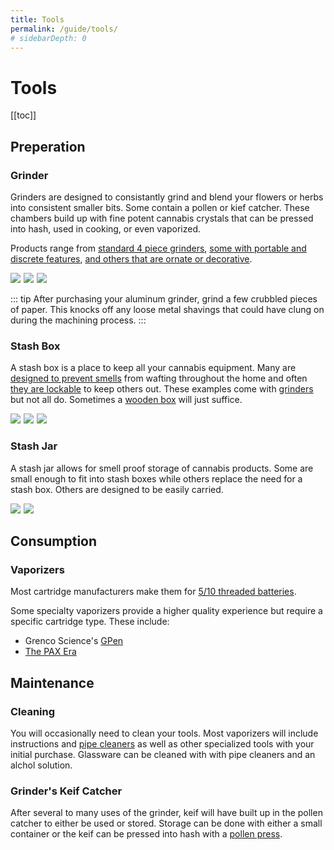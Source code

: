 ```yaml
---
title: Tools
permalink: /guide/tools/
# sidebarDepth: 0
---
```

<Ads />

# Tools

[[toc]]

## Preperation 

### Grinder

Grinders are designed to consistantly grind and blend your flowers or herbs into consistent smaller bits. Some contain a pollen or kief catcher. These chambers build up with fine potent cannabis crystals that can be pressed into hash, used in cooking, or even vaporized. 

Products range from [standard 4 piece grinders](https://amzn.to/2Uw71Ki), [some with portable and discrete features](https://amzn.to/2EcMXHa), [and others that are ornate or decorative](https://amzn.to/2QGD0IW).

<a href="https://www.amazon.com/Grinder-iRainy-Inches-Pollen-Catcher/dp/B07HNVG3D4/ref=as_li_ss_il?ie=UTF8&linkCode=li3&tag=ofliberty-20&linkId=a627b3e55313913db1bfd82c406e8795&language=en_US" target="_blank"><img class="img-30" border="0" src="//ws-na.amazon-adsystem.com/widgets/q?_encoding=UTF8&ASIN=B07HNVG3D4&Format=_SL250_&ID=AsinImage&MarketPlace=US&ServiceVersion=20070822&WS=1&tag=ofliberty-20&language=en_US" ></a><img src="https://ir-na.amazon-adsystem.com/e/ir?t=ofliberty-20&language=en_US&l=li3&o=1&a=B07HNVG3D4" width="1" height="1" border="0" alt="" style="border:none !important; margin:0px !important;" />
<a href="https://www.amazon.com/Design-Grinder-Aluminum-Ultra-thin-Combination/dp/B07JCW7WJ7/ref=as_li_ss_il?s=kitchen&ie=UTF8&qid=1544453386&sr=1-27-spons&keywords=grinders&psc=1&linkCode=li3&tag=ofliberty-20&linkId=4ccc0aadf1399dcf0d9e16ef225439ae&language=en_US" target="_blank"><img border="0" class="img-30" src="//ws-na.amazon-adsystem.com/widgets/q?_encoding=UTF8&ASIN=B07JCW7WJ7&Format=_SL250_&ID=AsinImage&MarketPlace=US&ServiceVersion=20070822&WS=1&tag=ofliberty-20&language=en_US" ></a><img src="https://ir-na.amazon-adsystem.com/e/ir?t=ofliberty-20&language=en_US&l=li3&o=1&a=B07JCW7WJ7" width="1" height="1" border="0" alt="" style="border:none !important; margin:0px !important;" />
<a href="https://www.amazon.com/dp/B01LWOM0GX/ref=as_li_ss_il?pf_rd_p=d45777d6-4c64-4117-8332-1659db52e64f&pd_rd_wg=psxvW&pf_rd_r=WD34ZKHYZH199PTY10KR&pd_rd_i=B01LWOM0GX&pd_rd_w=6b8bK&pd_rd_r=fef77edd-0656-4b88-b9b5-c70c5133b49e&ie=UTF8&qid=1544453783&sr=3&linkCode=li3&tag=ofliberty-20&linkId=c4db56a9eee00a65c37c09cbc32781f0&language=en_US" target="_blank"><img border="0" class="img-30" src="//ws-na.amazon-adsystem.com/widgets/q?_encoding=UTF8&ASIN=B01LWOM0GX&Format=_SL250_&ID=AsinImage&MarketPlace=US&ServiceVersion=20070822&WS=1&tag=ofliberty-20&language=en_US" ></a><img src="https://ir-na.amazon-adsystem.com/e/ir?t=ofliberty-20&language=en_US&l=li3&o=1&a=B01LWOM0GX" width="1" height="1" border="0" alt="" style="border:none !important; margin:0px !important;" />

::: tip
After purchasing your aluminum grinder, grind a few crubbled pieces of paper. This knocks off any loose metal shavings that could have clung on during the machining process.
:::

### Stash Box 
A stash box is a place to keep all your cannabis equipment. Many are [designed to prevent smells](https://amzn.to/2UxIzbu) from wafting throughout the home and often [they are lockable](https://amzn.to/2Eg7wCu) to keep others out. These examples come with [grinders](/guide/tools/#grinder) but not all do. Sometimes a [wooden box](https://amzn.to/2L6wPbT) will just suffice.

<a href="https://www.amazon.com/dp/B07FZW8KP1/ref=as_li_ss_il?_encoding=UTF8&psc=1&linkCode=li3&tag=ofliberty-20&linkId=d88cfacde5abcdcce7ce2e0b979e5ac3&language=en_US" target="_blank"><img border="0" class="img-30" src="//ws-na.amazon-adsystem.com/widgets/q?_encoding=UTF8&ASIN=B07FZW8KP1&Format=_SL250_&ID=AsinImage&MarketPlace=US&ServiceVersion=20070822&WS=1&tag=ofliberty-20&language=en_US" ></a><img src="https://ir-na.amazon-adsystem.com/e/ir?t=ofliberty-20&language=en_US&l=li3&o=1&a=B07FZW8KP1" width="1" height="1" border="0"  alt="" style="border:none !important; margin:0px !important;" />
<a href="https://www.amazon.com/Tree-Life-Stash-Box-Combo/dp/B077YBJHX5/ref=as_li_ss_il?s=kitchen&ie=UTF8&qid=1544453643&sr=1-9&keywords=grinders&linkCode=li3&tag=ofliberty-20&linkId=470053e1a8cec5fa82272c2d8a06144c&language=en_US" target="_blank"><img border="0" class="img-30" src="//ws-na.amazon-adsystem.com/widgets/q?_encoding=UTF8&ASIN=B077YBJHX5&Format=_SL250_&ID=AsinImage&MarketPlace=US&ServiceVersion=20070822&WS=1&tag=ofliberty-20&language=en_US" ></a><img src="https://ir-na.amazon-adsystem.com/e/ir?t=ofliberty-20&language=en_US&l=li3&o=1&a=B077YBJHX5" width="1" height="1" border="0"  alt="" style="border:none !important; margin:0px !important;" />
<a href="https://www.amazon.com/Wood-Stash-Box-Rolling-Tray/dp/B077W3NKCM/ref=as_li_ss_il?s=home-garden&ie=UTF8&qid=1544454755&sr=1-3-spons&keywords=stash+box&psc=1&linkCode=li3&tag=ofliberty-20&linkId=665a70782b69741eb7053324f7e9da3f&language=en_US" target="_blank"><img border="0" class="img-30" src="//ws-na.amazon-adsystem.com/widgets/q?_encoding=UTF8&ASIN=B077W3NKCM&Format=_SL250_&ID=AsinImage&MarketPlace=US&ServiceVersion=20070822&WS=1&tag=ofliberty-20&language=en_US" ></a><img src="https://ir-na.amazon-adsystem.com/e/ir?t=ofliberty-20&language=en_US&l=li3&o=1&a=B077W3NKCM" width="1" height="1" border="0"  alt="" style="border:none !important; margin:0px !important;" />

### Stash Jar
A stash jar allows for smell proof storage of cannabis products. Some are small enough to fit into stash boxes while others replace the need for a stash box. Others are designed to be easily carried.

<a href="https://www.amazon.com/dp/B01MQZ1U06/ref=as_li_ss_il?ie=UTF8&linkCode=li3&tag=ofliberty-20&linkId=48066b96537febce22cebefc4c257a8d&language=en_US" target="_blank"><img border="0" src="//ws-na.amazon-adsystem.com/widgets/q?_encoding=UTF8&ASIN=B01MQZ1U06&Format=_SL250_&ID=AsinImage&MarketPlace=US&ServiceVersion=20070822&WS=1&tag=ofliberty-20&language=en_US" ></a><img src="https://ir-na.amazon-adsystem.com/e/ir?t=ofliberty-20&language=en_US&l=li3&o=1&a=B01MQZ1U06" width="1" height="1" border="0" alt="" style="border:none !important; margin:0px !important;" />
<a href="https://www.amazon.com/Smell-Proof-Airtight-Waterproof-Containers-Keychain/dp/B07F9LKHGJ/ref=as_li_ss_il?_encoding=UTF8&pd_rd_i=B07F9LKHGJ&pd_rd_r=7faf2c75-fcca-11e8-b831-4be24321ce2d&pd_rd_w=EnwAW&pd_rd_wg=CX2uZ&pf_rd_p=ad07871c-e646-4161-82c7-5ed0d4c85b07&pf_rd_r=B4PB7F9FBA1F925JXFZ7&psc=1&refRID=B4PB7F9FBA1F925JXFZ7&linkCode=li3&tag=ofliberty-20&linkId=94ac4e7c43e3888f86423783de4949e7&language=en_US" target="_blank"><img border="0" src="//ws-na.amazon-adsystem.com/widgets/q?_encoding=UTF8&ASIN=B07F9LKHGJ&Format=_SL250_&ID=AsinImage&MarketPlace=US&ServiceVersion=20070822&WS=1&tag=ofliberty-20&language=en_US" ></a><img src="https://ir-na.amazon-adsystem.com/e/ir?t=ofliberty-20&language=en_US&l=li3&o=1&a=B07F9LKHGJ" width="1" height="1" border="0" alt="" style="border:none !important; margin:0px !important;" />



## Consumption 

### Vaporizers
Most cartridge manufacturers make them for [5/10 threaded batteries](https://amzn.to/2EcjQ6S). 

Some specialty vaporizers provide a higher quality experience but require a specific cartridge type. These include:

- Grenco Science's [GPen](https://www.gpen.com/) 
- [The PAX Era](https://www.paxvapor.com/era/)


## Maintenance

### Cleaning
You will occasionally need to clean your tools. Most vaporizers will include instructions and  [pipe cleaners](https://amzn.to/2QGw5iV) as well as other specialized tools with your initial purchase. Glassware can be cleaned with with pipe cleaners and an alchol solution. 

### Grinder's Keif Catcher
After several to many uses of the grinder, keif will have built up in the pollen catcher to either be used or stored. Storage can be done with either a small container or the keif can be pressed into hash with a [pollen press](https://amzn.to/2EdNzMY).